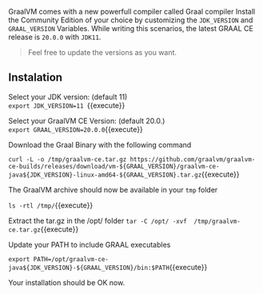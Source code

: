 
GraalVM comes with a new powerfull compiler called Graal compiler 
Install the Community Edition of your choice by customizing the  `JDK_VERSION` and `GRAAL_VERSION` Variables.
While writing this scenarios, the latest GRAAL CE release is `20.0.0`  with   `JDK11`.
> Feel free to update the versions as you want.


## Instalation

Select your JDK version: (default 11) <br> `export JDK_VERSION=11 `{{execute}} <br>

Select your GraalVM CE Version: (default 20.0.)<br>`export GRAAL_VERSION=20.0.0`{{execute}}


Download the Graal Binary with the following command 

`curl -L -o /tmp/graalvm-ce.tar.gz https://github.com/graalvm/graalvm-ce-builds/releases/download/vm-${GRAAL_VERSION}/graalvm-ce-java${JDK_VERSION}-linux-amd64-${GRAAL_VERSION}.tar.gz`{{execute}}

The GraalVM archive should now be available in your `tmp` folder 

`ls -rtl /tmp/`{{execute}}

Extract the tar.gz in the /opt/ folder
`tar -C /opt/ -xvf  /tmp/graalvm-ce.tar.gz`{{execute}}

Update your PATH to  include GRAAL executables

`export PATH=/opt/graalvm-ce-java${JDK_VERSION}-${GRAAL_VERSION}/bin:$PATH`{{execute}}

Your installation should be OK now.



